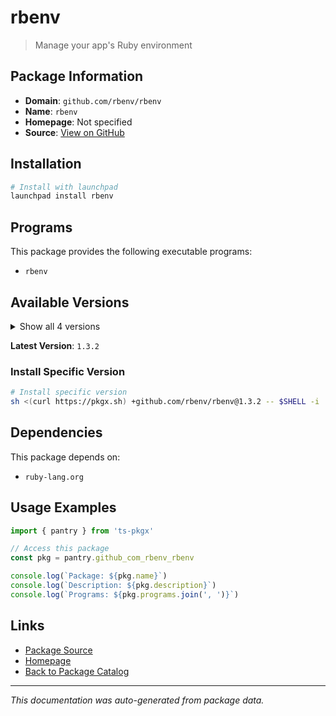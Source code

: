# rbenv

> Manage your app's Ruby environment

## Package Information

- **Domain**: `github.com/rbenv/rbenv`
- **Name**: `rbenv`
- **Homepage**: Not specified
- **Source**: [View on GitHub](https://github.com/pkgxdev/pantry/tree/main/projects/github.com/rbenv/rbenv/package.yml)

## Installation

```bash
# Install with launchpad
launchpad install rbenv
```

## Programs

This package provides the following executable programs:

- `rbenv`

## Available Versions

<details>
<summary>Show all 4 versions</summary>

- `1.3.2`, `1.3.1`, `1.3.0`, `1.2.0`

</details>

**Latest Version**: `1.3.2`

### Install Specific Version

```bash
# Install specific version
sh <(curl https://pkgx.sh) +github.com/rbenv/rbenv@1.3.2 -- $SHELL -i
```

## Dependencies

This package depends on:

- `ruby-lang.org`

## Usage Examples

```typescript
import { pantry } from 'ts-pkgx'

// Access this package
const pkg = pantry.github_com_rbenv_rbenv

console.log(`Package: ${pkg.name}`)
console.log(`Description: ${pkg.description}`)
console.log(`Programs: ${pkg.programs.join(', ')}`)
```

## Links

- [Package Source](https://github.com/pkgxdev/pantry/tree/main/projects/github.com/rbenv/rbenv/package.yml)
- [Homepage](#)
- [Back to Package Catalog](../package-catalog.md)

---

*This documentation was auto-generated from package data.*
